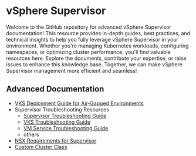 # vSphere Supervisor

Welcome to the GitHub repository for advanced vSphere Supervisor documentation! This resource provides in-depth guides, best practices, and technical insights to help you fully leverage vSphere Supervisor in your environment. Whether you're managing Kubernetes workloads, configuring namespaces, or optimizing cluster performance, you'll find valuable resources here. Explore the documents, contribute your expertise, or raise issues to enhance this knowledge base. Together, we can make vSphere Supervisor management more efficient and seamless!


## Advanced Documentation
* [VKS Deployment Guide for Air-Gapped Environments](/airgapped/air-gapped.md)
* Supervisor Troubleshooting Resources
  * [Supervisor Troubleshooting Guide](/supervisor-troubleshooting.md)
  * [VKS Troubleshooting Guide](/vks-troubleshooting.md)
  * [VM Service Troubleshooting Guide](/vm-service-troubleshooting)
  * others
* [NSX Requirements for Supervisor](/nsx-requirements.md)
* [Custom Cluster Class](/custom-cluster-class.md)
